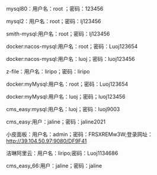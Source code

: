 mysql80：用户名：root ；密码：123456

mysql2：用户名：root；密码：lj123456

smith-mysql:用户名：root；密码：lj123456	

docker:nacos-mysql:用户名：root；密码：Luoj123654

docker:nacos-mysql:用户名：luoj；密码：luoj123456

z-file：用户名：liripo；密码：liripo

docker:myMysql:用户名：root；密码：Luoj123654

docker:myMysql:用户名：luoj；密码；luoj123456

cms_easy:mysql:用户名：luoj；密码：luoj9003

cms_easy:用户：jaline；密码：jaline2021



小皮面板：用户名：admin；密码：FRSXREMw3W;登录网址：http://39.104.50.97:9080/DF9F41

洁琳阿里云：用户名：liripo;密码：Luoj1134686

cms_easy_66:用户：jaline；密码：jaline


